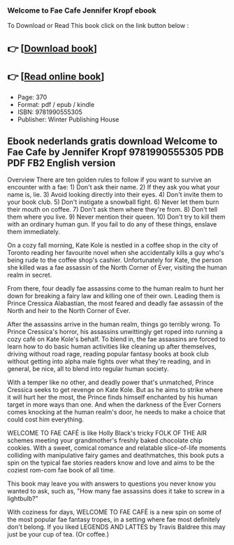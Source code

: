 ### Welcome to Fae Cafe Jennifer Kropf ebook

To Download or Read This book click on the link button below :

## 👉  [**[Download book](http://get-pdfs.com/download.php?group=book&from=github.com&id=684788&lnk=1061 "Download book")**]

## 👉  [**[Read online book](http://get-pdfs.com/download.php?group=book&from=github.com&id=684788&lnk=1061 "Read online book")**]


* Page: 370
* Format: pdf / epub / kindle
* ISBN: 9781990555305
* Publisher: Winter Publishing House



## Ebook nederlands gratis download Welcome to Fae Cafe by Jennifer Kropf 9781990555305 PDB PDF FB2 English version


Overview
There are ten golden rules to follow if you want to survive an encounter with a fae: 1) Don&#039;t ask their name. 2) If they ask you what your name is, lie. 3) Avoid looking directly into their eyes. 4) Don&#039;t invite them to your book club. 5) Don&#039;t instigate a snowball fight. 6) Never let them burn their mouth on coffee. 7) Don&#039;t ask them where they&#039;re from. 8) Don&#039;t tell them where you live. 9) Never mention their queen. 10) Don&#039;t try to kill them with an ordinary human gun. If you fail to do any of these things, enslave them immediately.
 
 
 On a cozy fall morning, Kate Kole is nestled in a coffee shop in the city of Toronto reading her favourite novel when she accidentally kills a guy who&#039;s being rude to the coffee shop&#039;s cashier. Unfortunately for Kate, the person she killed was a fae assassin of the North Corner of Ever, visiting the human realm in secret.
 
 From there, four deadly fae assassins come to the human realm to hunt her down for breaking a fairy law and killing one of their own. Leading them is Prince Cressica Alabastian, the most feared and deadly fae assassin of the North and heir to the North Corner of Ever.
 
 After the assassins arrive in the human realm, things go terribly wrong. To Prince Cressica&#039;s horror, his assassins unwittingly get roped into running a cozy café on Kate Kole&#039;s behalf. To blend in, the fae assassins are forced to learn how to do basic human activities like cleaning up after themselves, driving without road rage, reading popular fantasy books at book club without getting into alpha male fights over what they&#039;re reading, and in general, be nice, all to blend into regular human society.
 
 With a temper like no other, and deadly power that&#039;s unmatched, Prince Cressica seeks to get revenge on Kate Kole. But as he aims to strike where it will hurt her the most, the Prince finds himself enchanted by his human target in more ways than one. And when the darkness of the Ever Corners comes knocking at the human realm&#039;s door, he needs to make a choice that could cost him everything.
 
 WELCOME TO FAE CAFÉ is like Holly Black&#039;s tricky FOLK OF THE AIR schemes meeting your grandmother&#039;s freshly baked chocolate chip cookies. With a sweet, comical romance and relatable slice-of-life moments colliding with manipulative fairy games and deathmatches, this book puts a spin on the typical fae stories readers know and love and aims to be the coziest rom-com fae book of all time.
 
 This book may leave you with answers to questions you never know you wanted to ask, such as, &quot;How many fae assassins does it take to screw in a lightbulb?&quot;
 
 With coziness for days, WELCOME TO FAE CAFÉ is a new spin on some of the most popular fae fantasy tropes, in a setting where fae most definitely don&#039;t belong. If you liked LEGENDS AND LATTES by Travis Baldree this may just be your cup of tea. (Or coffee.)



